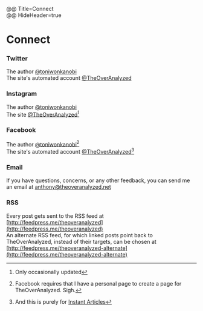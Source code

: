 @@ Title=Connect  
@@ HideHeader=true  

# Connect #
  
### Twitter ###

The author [@toniwonkanobi](http://www.twitter.com/toniwonkanobi)
<br>
The site's automated account [@TheOverAnalyzed](http://www.twitter.com/theoveranalyzed)

### Instagram ###

The author [@toniwonkanobi](http://instagram.com/toniwonkanobi/)
<br>
The site [@TheOverAnalyzed](http://instagram.com/theoveranalyzed/)[^on]

### Facebook ###

The author [@toniwonkanobi](www.facebook.com/toniwonkanobi)[^fb]
<br>
The site's automated account [@TheOverAnalyzed](www.facebook.com/theoveranalyzed)[^oa]

### Email ###

If you have questions, concerns, or any other feedback, you can send me an email at [anthony@theoveranalyzed.net](mailto:anthony@theoveranalyzed.net)
  
### RSS ###

Every post gets sent to the RSS feed at [http://feedpress.me/theoveranalyzed](http://feedpress.me/theoveranalyzed)
<br>
An alternate RSS feed, for which linked posts point back to TheOverAnalyzed, instead of their targets, can be chosen at [http://feedpress.me/theoveranalyzed-alternate](http://feedpress.me/theoveranalyzed-alternate)


[^on]: Only occasionally updated
[^fb]: Facebook requires that I have a personal page to create a page for TheOverAnalyzed. Sigh.
[^oa]: And this is purely for [Instant Articles](@@SiteRoot@@/2015/5/15/facebooks-instant-articles)


